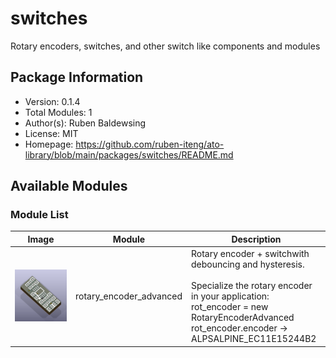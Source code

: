 # switches

Rotary encoders, switches, and other switch like components and modules

## Package Information

- Version: 0.1.4
- Total Modules: 1
- Author(s): Ruben Baldewsing
- License: MIT
- Homepage: https://github.com/ruben-iteng/ato-library/blob/main/packages/switches/README.md

## Available Modules

### Module List

| Image | Module | Description |
|-------|--------|-------------|
|![rotary_encoder_advanced](https://github.com/ruben-iteng/ato-library/raw/main/packages/switches/assets/rotary_encoder_advanced.png)| rotary_encoder_advanced | Rotary encoder + switchwith debouncing and hysteresis.<br><br>    Specialize the rotary encoder in your application:<br>    rot_encoder = new RotaryEncoderAdvanced<br>    rot_encoder.encoder -> ALPSALPINE_EC11E15244B2 |
